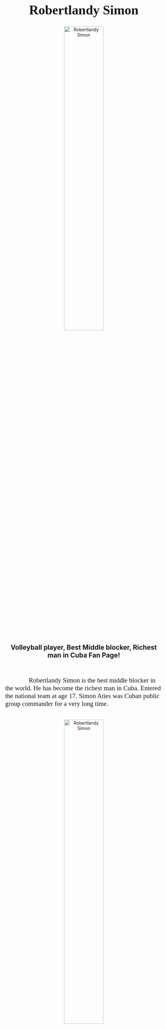 
<h1 style="font-family:Brush Script MT; font-size:300%;" align="center" > <b> Robertlandy Simon </b></h1>
<div align="center">
    <img    src="https://i.ytimg.com/vi/KUg7lV6hqeU/maxresdefault.jpg"
            title="Robertlandy Simon"
            width="50%"
            height="50%" 
            />
            
</div>

<h2 align="center" > Volleyball player, Best Middle blocker, Richest man in Cuba Fan Page! </h2>

<br>

<p style = "text-indent: 2cm; font-family: Comic Sans MS; font-size:150%">
            Robertlandy Simon is the best middle blocker in the world. He has become the richest man in Cuba. Entered the national team at age 17. Simon Aties was Cuban public group commander for a very long time.
    
</p>

<br>

<div align="center">
    <img    src=https://oncubanews.com/wp-content/uploads/2019/09/cuba-voly-simon.jpg
            title="Robertlandy Simon"
            width="50%"
            height="50%" 
            />

<p style = "text index: 2cm; font-family: Comic Sans MS; font-size:150%">
            Robertlandy Simón is a Cuban volleyball player. Member of Cuba men national volleyball team from 2005–2010 and from 2019 to present day. Italian club Cucine Lube Civitanova, 2009 NORCECA Champion, silver medalist of the 2010 World Championship, double South Korean Champion (2015, 2016).
 
    
<div align="center">
     <img src="https://i.ytimg.com/vi/k9ltvpW8gko/maxresdefault.jpg"
     title="Robertlandy Simon"
     width="50%"
     height="50%"
     />
<p style = "text index: 2cm; font-family: Comic Sans MS; font-size:150%">
            On October 10, 2010 he achieved silver medal. He was Best Blocker of the tournament. Simon was champion of the Italian Cup 2013/14 and of the Challenge Cup 2012/13 . He used to be the world’s Best Middle Blocker before he left Cuba after the 2010 World Championship. Simon won 2014 Club World Championship. He was the most expensive player in South Korea League from 2014 to 2016.
    
    <td><a href="https://www.youtube.com/watch?v=k9ltvpW8gko"> @Robertlandy Simon Aties</a></td>
   </p>
   
<br>


<table>
    <tr>
        <th>Name</th>
        <td>Robertlandy Simon</td>
    </tr>
    <tr>
        <th>Age</th>
        <td>34</td>
    </tr>
    <tr>
        <th>Birthday</th>
        <td>11 June 1987</td>
    </tr>
        <tr>
        <th>Nationality</th>
        <td>Cuba</td>
    </tr>
    <tr>
        <th>Weight</th>
        <td>246.9 lbs</td>
    </tr>
    <tr>
        <th>Place of Birth</th>
        <td>Guantanamo Cuba</td>
    </tr>
    <tr>
        <th>Star sign</th>
        <td>Gemini</td>
    </tr>
    <tr>
        <th>Height</th>
      <td>(6'9)</td>  
    </tr>
    <tr>
        <th>Championships</th>
        <td>19championships</td>
    </tr>
    <tr>
        <th>MVP</th>
        <td>22</td>
   
</table>


<br><br>

<p>
    <i>Made by: <u></u> on December 7, 2021</i>
</p>
